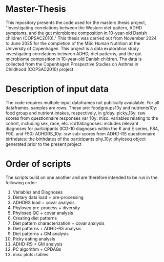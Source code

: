 # Master-Thesis

This repository presents the code used for the masters thesis project, "Investigating correlations between the Western diet pattern, ADHD symptoms, and the gut microbiome composition in 10-year-old Danish children (COPSAC2010)." This thesis was carried out from November 2024 to June 2025 for the completion of the MSc Human Nutrition at the University of Copenhagen. This project is a data exploration study investigating correlations between ADHD, diet patterns, and the gut microbiome composition in 10-year-old Danish children. The data is collected from the Copenhagen Prospective Studies on Asthma in Childhood (COPSAC2010) project. 

# Description of input data
The code requires multiple input dataframes not publically avaialable. For all dataframes, samples are rows.
These are:
foodgroups10y and nutrients10y: food group and nutrient intakes, respectively, in g/day.
picky_13y: raw scores from questionnaire responses
var_10y: misc. variables relating to the cohort, including sex, race, etc.
icd10diagnoses: includes relevant diagnoses for participants (ICD-10 diagnoses within the K and E series, F84, F90, and F50)
ADHDRS_10y: raw sub-scores from ADHD-RS questionnaire
birthdates: the birthdates of the participants
phy_10y: phyloseq object generated prior to the present project

# Order of scripts
The scripts build on one another and are therefore intended to be run in the following order:
1. Variables and Diagnoses
2. Dietary data load + pre-processing
3. ADHDRS load + covar analysis
4. Phyloseq pre-process + diversity
5. Phyloseq QC + covar analysis
6. Creating diet patterns
7. Diet pattern characterization + covar analysis
8. Diet patterns + ADHD-RS analysis
9. Diet patterns + GM analysis
10. Picky eating analysis
11. ADHD-RS + GM analysis
12. PC algorithm + CPDAGs
13. misc plots+tables
